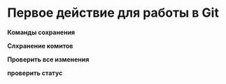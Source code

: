 # Первое действие для работы в Git #

 

__Команды сохранения__



__Слхранение комитов__


__Проверить все изменения__


__проверить статус__
